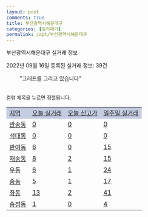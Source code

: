 ```yaml
---
layout: post
comments: true
title: 부산광역시해운대구
categories: [실거래가]
permalink: /apt/부산광역시해운대구
---
```


부산광역시해운대구 실거래 정보

2022년 09월 16일 등록된 실거래 정보: 39건

<!--<script async src="https://pagead2.googlesyndication.com/pagead/js/adsbygoogle.js?client=ca-pub-3485438051770037"
 crossorigin="anonymous"></script>-->

<script type="text/javascript">
  google.charts.load('current', {'packages':['corechart']});
  google.charts.setOnLoadCallback(drawChart);

  function drawChart() {
    var data = google.visualization.arrayToDataTable([['거래일', '매매', '전월세', '전매'], ['21-01', 8, 6, 0], ['21-02', 0, 24, 0], ['21-03', 0, 7, 0], ['21-04', 0, 2, 0], ['21-05', 0, 4, 0], ['21-06', 0, 1, 0], ['21-07', 0, 64, 0], ['21-08', 161, 163, 1], ['21-09', 152, 230, 0], ['21-10', 227, 480, 1], ['21-11', 150, 434, 0], ['21-12', 121, 494, 0], ['22-01', 91, 526, 0], ['22-02', 100, 489, 0], ['22-03', 162, 487, 2], ['22-04', 175, 547, 1], ['22-05', 185, 518, 2], ['22-06', 137, 557, 0], ['22-07', 86, 590, 4], ['22-08', 64, 412, 0], ['22-09', 3, 84, 0]]);

    var options = {
      title: '최근 1년간 유형별 거래량 추이',
      legend: { position: 'bottom' }
    };

    setTimeout(function() {
        var chart = new google.visualization.LineChart(document.getElementById('columnchart_material'));
        chart.draw(data, (options));
        document.getElementById('loading').style.display = 'none';
        var dayLabel = (new Date()).getDay();
        if (dayLabel < 2) {
            sorttable.innerSortFunction.apply(document.getElementById('week'), []);
            sorttable.innerSortFunction.apply(document.getElementById('week'), []);        
        }
        else {
            sorttable.innerSortFunction.apply(document.getElementById('today'), []);
            sorttable.innerSortFunction.apply(document.getElementById('today'), []);
        }
    }, 200);

  }
</script>

<div id="loading" style="z-index:20; display: block; margin-left: 35px">"그래프를 그리고 있습니다"</div>
<div id="columnchart_material" style="width: 95%; margin-left: -35px; display: block"></div>
<!--<div style="width: 95%; margin-left: -35px; display: block">
      <script async src="https://pagead2.googlesyndication.com/pagead/js/adsbygoogle.js?client=ca-pub-3485438051770037"
          crossorigin="anonymous"></script>
      <ins class="adsbygoogle"
          style="display:block"
          data-ad-format="fluid"
          data-ad-layout-key="-fb+5w+4e-db+86"
          data-ad-client="ca-pub-3485438051770037"
          data-ad-slot="1827090281"></ins>
      <script>
          (adsbygoogle = window.adsbygoogle || []).push({});
      </script>
</div>-->
<br>

<font size='small' style='font-size: small;'>컬럼 제목을 누르면 정렬됩니다.</font>
<table class="sortable">
  <tr style='background-color: rgba(114, 132, 186,0.4);'>
    <td id="region"><a href="#">지역</a></td>
    <td id="today"><a href="#">오늘 실거래</a></td>
    <td id="today_new"><a href="#">오늘 신고가</a></td>
    <td id="week"><a href="#">일주일 실거래</a></td>
  </tr>

  
  <tr class="item">
    <td><a href="부산광역시해운대구반송동">반송동</a></td>
    <td><a href="부산광역시해운대구반송동">0</a></td>
    <td><a href="부산광역시해운대구반송동">0</a></td>
    <td><a href="부산광역시해운대구반송동">0</a></td>
  </tr>
    

  <tr class="item">
    <td><a href="부산광역시해운대구석대동">석대동</a></td>
    <td><a href="부산광역시해운대구석대동">0</a></td>
    <td><a href="부산광역시해운대구석대동">0</a></td>
    <td><a href="부산광역시해운대구석대동">0</a></td>
  </tr>
    

  <tr class="item">
    <td><a href="부산광역시해운대구반여동">반여동</a></td>
    <td><a href="부산광역시해운대구반여동">6</a></td>
    <td><a href="부산광역시해운대구반여동">0</a></td>
    <td><a href="부산광역시해운대구반여동">15</a></td>
  </tr>
    

  <tr class="item">
    <td><a href="부산광역시해운대구재송동">재송동</a></td>
    <td><a href="부산광역시해운대구재송동">8</a></td>
    <td><a href="부산광역시해운대구재송동">2</a></td>
    <td><a href="부산광역시해운대구재송동">15</a></td>
  </tr>
    

  <tr class="item">
    <td><a href="부산광역시해운대구우동">우동</a></td>
    <td><a href="부산광역시해운대구우동">6</a></td>
    <td><a href="부산광역시해운대구우동">1</a></td>
    <td><a href="부산광역시해운대구우동">24</a></td>
  </tr>
    

  <tr class="item">
    <td><a href="부산광역시해운대구중동">중동</a></td>
    <td><a href="부산광역시해운대구중동">5</a></td>
    <td><a href="부산광역시해운대구중동">1</a></td>
    <td><a href="부산광역시해운대구중동">17</a></td>
  </tr>
    

  <tr class="item">
    <td><a href="부산광역시해운대구좌동">좌동</a></td>
    <td><a href="부산광역시해운대구좌동">13</a></td>
    <td><a href="부산광역시해운대구좌동">2</a></td>
    <td><a href="부산광역시해운대구좌동">41</a></td>
  </tr>
    

  <tr class="item">
    <td><a href="부산광역시해운대구송정동">송정동</a></td>
    <td><a href="부산광역시해운대구송정동">1</a></td>
    <td><a href="부산광역시해운대구송정동">0</a></td>
    <td><a href="부산광역시해운대구송정동">4</a></td>
  </tr>
    


</table>


    